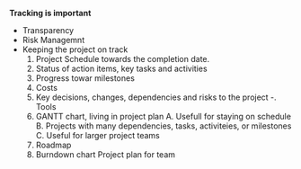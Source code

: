 



























**Tracking is important**
- Transparency
- Risk Managemnt 
- Keeping the project on track
	1. Project Schedule towards the completion date. 
	2. Status of action items, key tasks and activities
	3. Progress towar milestones
	4. Costs
	5. Key decisions, changes, dependencies and risks to the project
-. Tools
	1. GANTT chart, living in project plan
		A. Usefull for staying on schedule
		B. Projects with many dependencies, tasks, activiteies, or milestones
		C. Useful for larger project teams
	2. Roadmap
	3. Burndown chart
Project plan for team
